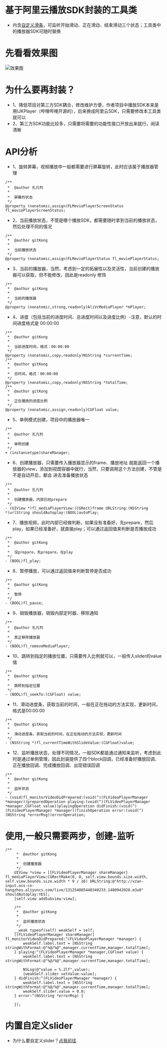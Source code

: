 # 基于阿里云播放SDK封装的工具类
- 内含[自定义滑条]()，可监听开始滑动、正在滑动、结束滑动三个状态；工具类中的播放器SDK可随时替换

# 先看看效果图
![效果图](http://upload-images.jianshu.io/upload_images/1085031-1672aa5a25f5d43b.gif?imageMogr2/auto-orient/strip)

# 为什么要再封装？
- 1、降低项目对第三方SDK耦合，修改维护方便，作者项目中播放SDK本来是用IJKPlayer（哔哩哔哩开源的），后来换成阿里云SDK，只需要修改本工具类就可以
- 2、第三方SDK功能比较多，只需要将需要的功能性接口开放出来就行，阅读清晰

# API分析
- 1、旋转屏幕，视频播放中一般都需要进行屏幕旋转，此时应该属于播放器管理

```
/**
 *  @author 孔凡列
 *
 *  屏幕的状态
 */
@property (nonatomic,assign)FLMoviePlayerScreenStatus fl_moviePlayerScreenStatus;
```

- 2、当前播放状态，不管是哪个播放SDK，都需要随时拿到当前的播放状态，然后处理不同的情况
```
/**
 *  @author gitKong
 *
 *  当前播放状态
 */
@property (nonatomic,assign)FLMoviePlayerStatus fl_moviePlayerStatus;
```

- 3、当前的播放器，当然，考虑到一定的拓展性以及灵活性，当前创建的播放器可以获取，但不能修改，因此是readonly 修饰
```
/**
 *  @author gitKong
 *
 *  当前的播放器
 */
@property (nonatomic,strong,readonly)AliVcMediaPlayer *mPlayer;
```

- 4、进度（包括当前的进度时间、总进度时间以及进度比例）-注意，默认的时间进度格式是 00:00:00
```
/**
 *  @author gitKong
 *
 *  当前进度时间，格式：00:00:00
 */
@property (nonatomic,copy,readonly)NSString *currentTime;
/**
 *  @author gitKong
 *
 *  总时间，格式：00:00:00
 */
@property (nonatomic,copy,readonly)NSString *totalTime;
/**
 *  @author gitKong
 *
 *  正在播放的进度比例
 */
@property (nonatomic,assign,readonly)CGFloat value;
```

- 5、单例模式创建，项目中的播放器唯一

```
/**
 *  @author 孔凡列
 *
 *  单例创建
 */
+ (instancetype)shareManager;
```

- 6、创建播放器，只需要传入播放器显示的frame、播放地址 就能返回一个播放器的view，添加到视图容器中就行，当然，只要调用这个方法创建，不管是不是自动开启，都会 进去准备播放状态

```
/**
 *  @author 孔凡列
 *
 *  创建播放器，内部已经prepare
 */
- (UIView *)fl_mediaPlayerView:(CGRect)frame URLString:(NSString *)urlString shouldAutoplay:(BOOL)autoPlay;
```

- 7、播放视频，此时内部已经做判断，如果没有准备好，先prepare，然后play，如果已经准备好，就直接play；可以通过返回值来判断是否播放成功

```
/**
 *  @author gitKong
 *
 *  没prepare，先prepare，在play
 */
- (BOOL)fl_play;
```

- 8、暂停播放，可以通过返回值来判断暂停是否成功

```
/**
 *  @author gitKong
 *
 *  暂停
 */
- (BOOL)fl_pause;
```

- 9、销毁播放器，销毁内部定时器、移除通知
```
/**
 *  @author 孔凡列
 *
 *  真正移除播放器
 */
- (BOOL)fl_removeMediaPlayer;
```

- 10、跳转到指定的播放位置，只需要传入比例就可以，一般传入slider的value值

```
/**
 *  @author gitKong
 *
 *  跳转到指定位置
 */
- (BOOL)fl_seekTo:(CGFloat) value;
```

- 11、滑动进度条，获取当前的时间，一般在正在拖动的方法实现，更新时间，格式是00:00:00

```
/**
 *  @author gitKong
 *
 *  滑动进度条，获取当前的时间，在正在拖动的方法实现，更新时间
 */
- (NSString *)fl_currentTimeWithSlideValue:(CGFloat)value;
```

- 12、监听播放状态，处理不同情况，一般SDK都是通过通知来监听，考虑到此时是通过单例管理，因此封装提供了四个block回调，已经准备好播放回调、正在播放回调、完成播放回调、出现错误回调

```
/**
 *  @author gitKong
 *
 *  监听状态
 */
- (void)fl_monitorVideoDidPrepared:(void(^)(FLVideoPlayerManager *manager))preparedOperation playing:(void(^)(FLVideoPlayerManager *manager,CGFloat value))playingOperation didFinish:(void(^)(FLVideoPlayerManager *manager))finishOperation error:(void(^)(NSString *errorMsg))errorOperation;
```

# 使用,一般只需要两步，创建-监听

```
/**
     *  @author gitKong
     *
     *  创建播放器
     */
    UIView *view = [[FLVideoPlayerManager shareManager] fl_mediaPlayerView:CGRectMake(0, 0, self.view.bounds.size.width, self.view.bounds.size.width * 9 / 16) URLString:@"http://vzan-input.oss-cn-hangzhou.aliyuncs.com/live/131254085448340233.1480942028.m3u8" shouldAutoplay:YES];
    [self.view addSubview:view];
    
    /**
     *  @author gitKong
     *
     *  监听播放状态
     */
    __weak typeof(self) weakSelf = self;
    [[FLVideoPlayerManager shareManager] fl_monitorVideoDidPrepared:^(FLVideoPlayerManager *manager) {
        weakSelf.label.text = [NSString stringWithFormat:@"%@/%@",manager.currentTime,manager.totalTime];
    } playing:^(FLVideoPlayerManager *manager,CGFloat value) {
        weakSelf.label.text = [NSString stringWithFormat:@"%@/%@",manager.currentTime,manager.totalTime];
        
        NSLog(@"value = %.2lf",value);
        [weakSelf.slider setValue:value];
    } didFinish:^(FLVideoPlayerManager *manager) {
        weakSelf.label.text = [NSString stringWithFormat:@"%@/%@",manager.currentTime,manager.totalTime];
        weakSelf.slider.value = 0.0;
    } error:^(NSString *errorMsg) {
        
    }];
```

# 内置自定义slider
- 为什么要自定义slider？[点我前往]()
